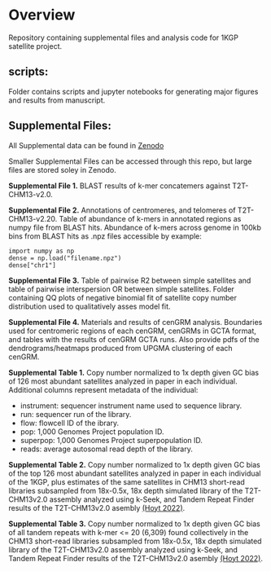 # Overview
Repository containing supplemental files and analysis code for 1KGP satellite project.

## scripts:

Folder contains scripts and jupyter notebooks for generating major figures and results from manuscript.

## Supplemental Files:
All Supplemental data can be found in [Zenodo](https://zenodo.org/records/10896290?token=eyJhbGciOiJIUzUxMiJ9.eyJpZCI6ImVlYzBiNmQ3LWRjMzQtNGNlNC05ZTBhLTRlOGE0OWFhZjM2YyIsImRhdGEiOnt9LCJyYW5kb20iOiI5OTgwMTYwZjBkMGFiYTI4YjYxZDhiNzVhNWYzYTRkNSJ9.78Ox7KkliHPP02U4iPBnC3hX5Nx8rcR2rZdTe_6X1pQdJQ9asEmlU07zVgAmCFCXpBE0UdbG9u2RhZHIw8MIlQ)

Smaller Supplemental Files can be accessed through this repo, but large files are stored soley in Zenodo.

**Supplemental File 1.** BLAST results of k-mer concatemers against T2T-CHM13-v2.0.

**Supplemental File 2.** Annotations of centromeres, and telomeres of T2T-CHM13-v2.20. Table of abundance of k-mers in annotated regions as numpy file from BLAST hits. Abundance of k-mers across genome in 100kb bins from BLAST hits as .npz files accessible by example:

    import numpy as np
    dense = np.load("filename.npz")
    dense["chr1"]
  
**Supplemental File 3.** Table of pairwise R2 between simple satellites and table of pairwise interspersion OR between simple satellites. Folder containing QQ plots of negative binomial fit of satellite copy number distribution used to qualitatively asses model fit.

**Supplemental File 4.** Materials and results of cenGRM analysis. Boundaries used for centromeric regions of each cenGRM, cenGRMs in GCTA format, and tables with the results of cenGRM GCTA runs. Also provide pdfs of the dendrograms/heatmaps produced from UPGMA clustering of each cenGRM. 

**Supplemental Table 1.** Copy number normalized to 1x depth given GC bias of 126 most abundant satellites analyzed in paper in each individual. Additional columns represent metadata of the individual:

* instrument: sequencer instrument name used to sequence library.
* run: sequencer run of the library.
* flow: flowcell ID of the ibrary.
* pop: 1,000 Genomes Project population ID.
* superpop: 1,000 Genomes Project superpopulation ID.
* reads: average autosomal read depth of the library.

**Supplemental Table 2.** Copy number normalized to 1x depth given GC bias of the top 126 most abundant satellites analyzed in paper in each individual of the 1KGP, plus estimates of the same satellites in CHM13 short-read libraries subsampled from 18x-0.5x, 18x depth simulated library of the T2T-CHM13v2.0 assembly analyzed using k-Seek, and Tandem Repeat Finder results of the T2T-CHM13v2.0 asembly [(Hoyt 2022)](https://doi.org/10.1126/science.abk3112).

**Supplemental Table 3.** Copy number normalized to 1x depth given GC bias of all tandem repeats with k-mer <= 20 (6,309) found collectively in the CHM13 short-read libraries subsampled from 18x-0.5x, 18x depth simulated library of the T2T-CHM13v2.0 assembly analyzed using k-Seek, and Tandem Repeat Finder results of the T2T-CHM13v2.0 asembly [(Hoyt 2022)](https://doi.org/10.1126/science.abk3112).
